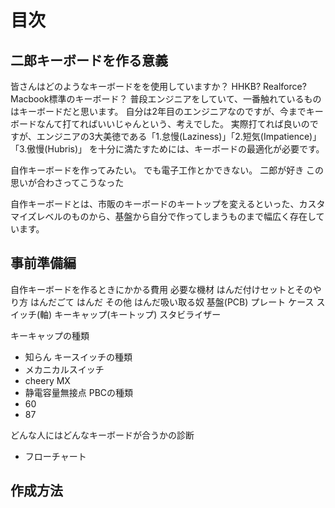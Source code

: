# 目次

## 二郎キーボードを作る意義

皆さんはどのようなキーボードをを使用していますか？
HHKB? Realforce? Macbook標準のキーボード？
普段エンジニアをしていて、一番触れているものはキーボードだと思います。
自分は2年目のエンジニアなのですが、今までキーボードなんて打てればいいじゃんという、考えでした。
実際打てれば良いのですが、エンジニアの3大美徳である「1.怠慢(Laziness)」「2.短気(Impatience)」「3.傲慢(Hubris)」
を十分に満たすためには、キーボードの最適化が必要です。


自作キーボードを作ってみたい。
でも電子工作とかできない。
二郎が好き
この思いが合わさってこうなった

自作キーボードとは、市販のキーボードのキートップを変えるといった、カスタマイズレベルのものから、基盤から自分で作ってしまうものまで幅広く存在しています。



## 事前準備編

自作キーボードを作るときにかかる費用
必要な機材
はんだ付けセットとそのやり方
はんだごて
はんだ
その他 はんだ吸い取る奴
基盤(PCB)
プレート
ケース
スイッチ(軸)
キーキャップ(キートップ)
スタビライザー

キーキャップの種類
- 知らん
キースイッチの種類
- メカニカルスイッチ
- cheery MX
- 静電容量無接点
PBCの種類
- 60
- 87

どんな人にはどんなキーボードが合うかの診断
- フローチャート

## 作成方法
